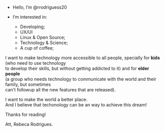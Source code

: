 - Hello, I’m @rrodriguess20

- I’m interested in:
  - Developing;
  - UX/UI
  - Linux & Open Source;
  - Technology & Science;
  - A cup of coffee;
 
 I want to make technology more accessible to all people,
specially for **kids** (who need to use technology</br>
to develop their skills, but without getting addicted to it)
and for **elder people**</br> (a group who needs technology to communicate with the world and their family, but sometimes</br>
can't followup all the new features that are released).

I want to make the world a better place.<br>
And I believe that techonology can be an way to achieve this dream!

Thanks for reading!

Att,
Rebeca Rodrigues.
